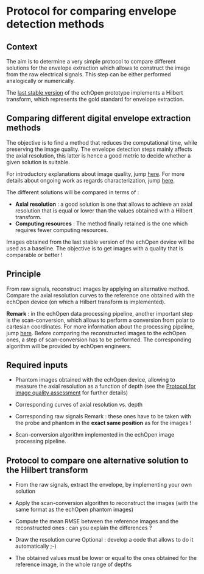# Protocol for comparing envelope detection methods

## Context

The aim is to determine a very simple protocol to compare different solutions for the envelope extraction which allows to construct the image from the raw electrical signals. This step can be either performed analogically or numerically.

The [last stable version](/stable/doc_pipeline.md) of the echOpen prototype implements a Hilbert transform, which represents the gold standard for envelope extraction.

## Comparing different digital envelope extraction methods

The objective is to find a method that reduces the computational time, while preserving the image quality. The envelope detection steps mainly affects the axial resolution, this latter is hence a good metric to decide whether a given solution is suitable.

For introductory explanations about image quality, jump [here](/references/sigproc/new_IMGQ_metrics.md). For more details about ongoing work as regards characterization, jump [here](/inprogress/mobile_app/characterization.md).

The different solutions will be compared in terms of :

* **Axial resolution** : a good solution is one that allows to achieve an axial resolution that is equal or lower than the values obtained with a Hilbert transform.
* **Computing resources** : The method finally retained is the one which requires fewer computing resources.

Images obtained from the last stable version of the echOpen device will be used as a baseline. The objective is to get images with a quality that is comparable or better !



## Principle

From raw signals, reconstruct images by applying an alternative method. Compare the axial resolution curves to the reference one obtained with the echOpen device \(on which a Hilbert transform is implemented\).

**Remark** : in the echOpen data processing pipeline, another important step is the scan-conversion, which allows to perform a conversion from polar to cartesian coordinates. For more information about the processing pipeline, jump [here](/introduction/new_introduction.md). Before comparing the reconstructed images to the echOpen ones, a step of scan-conversion has to be performed. The corresponding algorithm will be provided by echOpen engineers.

## Required inputs

* Phantom images obtained with the echOpen device, allowing to measure the axial resolution as a function of depth \(see the [Protocol for image quality assessment](/inprogress/mobile_app/characterization/protocol-for-image-quality-assessment.md) for further details\)
* Corresponding curves of axial resolution vs. depth
* Corresponding raw signals
  Remark : these ones have to be taken with the probe and phantom in the **exact same position** as for the images !

* Scan-conversion algorithm implemented in the echOpen image processing pipeline.



## Protocol to compare one alternative solution to the Hilbert transform

* From the raw signals, extract the envelope, by implementing your own solution
* Apply the scan-conversion algorithm to reconstruct the images \(with the same format as the echOpen phantom images\)
* Compute the mean RMSE between the reference images and the reconstructed ones : can you explain the differences ?
* Draw the resolution curve
  Optional : develop a code that allows to do it automatically ;-\)

* The obtained values must be lower or equal to the ones obtained for the reference image, in the whole range of depths




